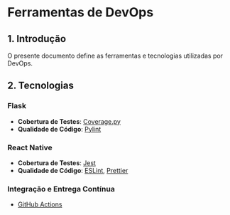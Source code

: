 # Ferramentas de DevOps

## 1. Introdução
O presente documento define as ferramentas e tecnologias utilizadas por DevOps.

## 2. Tecnologias

### Flask
* **Cobertura de Testes**: [Coverage.py](https://coverage.readthedocs.io/en/coverage-5.2.1/)
* **Qualidade de Código**: [Pylint](https://www.pylint.org)

### React Native
* **Cobertura de Testes**: [Jest](https://jestjs.io/docs/pt-BR/tutorial-react-native)
* **Qualidade de Código**: [ESLint](https://eslint.org), [Prettier](https://prettier.io)

### Integração e Entrega Contínua
* [GitHub Actions](https://github.com/features/actions)

